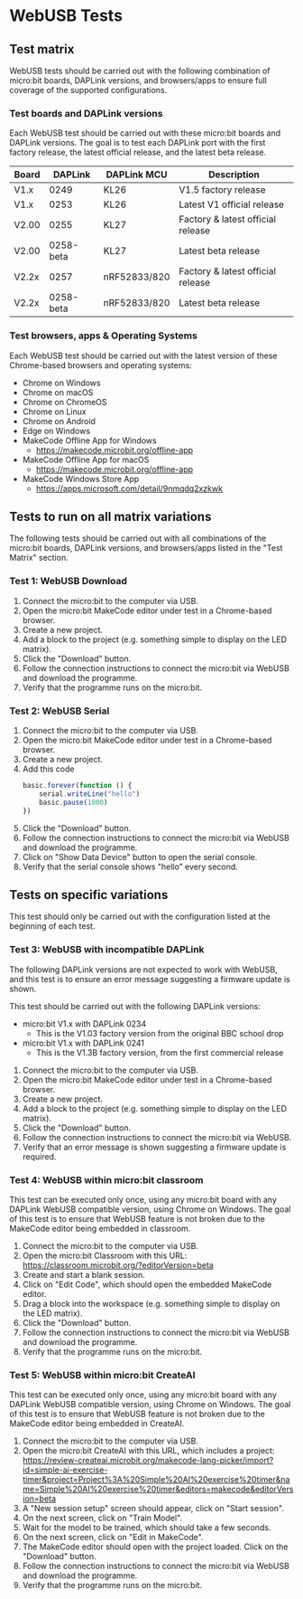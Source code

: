 # WebUSB Tests

## Test matrix

WebUSB tests should be carried out with the following combination of
micro:bit boards, DAPLink versions, and browsers/apps to ensure full coverage
of the supported configurations.

### Test boards and DAPLink versions

Each WebUSB test should be carried out with these micro:bit boards and
DAPLink versions.
The goal is to test each DAPLink port with the first factory release,
the latest official release, and the latest beta release.

| Board | DAPLink   | DAPLink MCU  | Description                       |
| ----- | --------- | ------------ | --------------------------------- |
| V1.x  | 0249      | KL26         | V1.5 factory release              |
| V1.x  | 0253      | KL26         | Latest V1 official release        |
| V2.00 | 0255      | KL27         | Factory & latest official release |
| V2.00 | 0258-beta | KL27         | Latest beta release               |
| V2.2x | 0257      | nRF52833/820 | Factory & latest official release |
| V2.2x | 0258-beta | nRF52833/820 | Latest beta release               |

### Test browsers, apps & Operating Systems

Each WebUSB test should be carried out with the latest version of these
Chrome-based browsers and operating systems:

- Chrome on Windows
- Chrome on macOS
- Chrome on ChromeOS
- Chrome on Linux
- Chrome on Android
- Edge on Windows
- MakeCode Offline App for Windows
    - https://makecode.microbit.org/offline-app
- MakeCode Offline App for macOS
    - https://makecode.microbit.org/offline-app
- MakeCode Windows Store App
    - https://apps.microsoft.com/detail/9nmqdq2xzkwk

## Tests to run on all matrix variations

The following tests should be carried out with all combinations of the
micro:bit boards, DAPLink versions, and browsers/apps listed in the
"Test Matrix" section.

### Test 1: WebUSB Download

1. Connect the micro:bit to the computer via USB.
2. Open the micro:bit MakeCode editor under test in a Chrome-based browser.
3. Create a new project.
4. Add a block to the project (e.g. something simple to display on the LED
   matrix).
5. Click the "Download" button.
6. Follow the connection instructions to connect the micro:bit via WebUSB and
   download the programme.
7. Verify that the programme runs on the micro:bit.

### Test 2: WebUSB Serial

1. Connect the micro:bit to the computer via USB.
2. Open the micro:bit MakeCode editor under test in a Chrome-based browser.
3. Create a new project.
4. Add this code
    ```javascript
    basic.forever(function () {
        serial.writeLine("hello")
        basic.pause(1000)
    })
    ```
5. Click the "Download" button.
6. Follow the connection instructions to connect the micro:bit via WebUSB and
   download the programme.
7. Click on "Show Data Device" button to open the serial console.
8. Verify that the serial console shows "hello" every second.

## Tests on specific variations

This test should only be carried out with the configuration listed at the
beginning of each test.

### Test 3: WebUSB with incompatible DAPLink

The following DAPLink versions are not expected to work with WebUSB, and
this test is to ensure an error message suggesting a firmware update is shown.

This test should be carried out with the following DAPLink versions:
- micro:bit V1.x with DAPLink 0234
    - This is the V1.03 factory version from the original BBC school drop
- micro:bit V1.x with DAPLink 0241
    - This is the V1.3B factory version, from the first commercial release

1. Connect the micro:bit to the computer via USB.
2. Open the micro:bit MakeCode editor under test in a Chrome-based browser.
3. Create a new project.
4. Add a block to the project (e.g. something simple to display on the LED
   matrix).
5. Click the "Download" button.
6. Follow the connection instructions to connect the micro:bit via WebUSB.
7. Verify that an error message is shown suggesting a firmware update is
   required.

### Test 4: WebUSB within micro:bit classroom

This test can be executed only once, using any micro:bit board with any
DAPLink WebUSB compatible version, using Chrome on Windows.
The goal of this test is to ensure that WebUSB feature is not broken due to
the MakeCode editor being embedded in classroom.

1. Connect the micro:bit to the computer via USB.
2. Open the micro:bit Classroom with this URL:
    https://classroom.microbit.org/?editorVersion=beta
3. Create and start a blank session.
4. Click on "Edit Code", which should open the embedded MakeCode editor.
5. Drag a block into the workspace (e.g. something simple to display on the LED
   matrix).
6. Click the "Download" button.
7. Follow the connection instructions to connect the micro:bit via WebUSB and
   download the programme.
8. Verify that the programme runs on the micro:bit.

### Test 5: WebUSB within micro:bit CreateAI

This test can be executed only once, using any micro:bit board with any
DAPLink WebUSB compatible version, using Chrome on Windows.
The goal of this test is to ensure that WebUSB feature is not broken due to
the MakeCode editor being embedded in CreateAI.

1. Connect the micro:bit to the computer via USB.
2. Open the micro:bit CreateAI with this URL, which includes a project:
     https://review-createai.microbit.org/makecode-lang-picker/import?id=simple-ai-exercise-timer&project=Project%3A%20Simple%20AI%20exercise%20timer&name=Simple%20AI%20exercise%20timer&editors=makecode&editorVersion=beta
3. A "New session setup" screen should appear, click on "Start session".
4. On the next screen, click on "Train Model".
5. Wait for the model to be trained, which should take a few seconds.
6. On the next screen, click on "Edit in MakeCode".
7. The MakeCode editor should open with the project loaded. Click on the
   "Download" button.
8. Follow the connection instructions to connect the micro:bit via WebUSB and
   download the programme.
9. Verify that the programme runs on the micro:bit.
